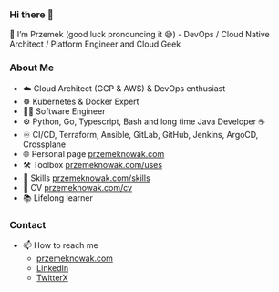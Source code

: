 ### Hi there 👋

👋 I’m Przemek (good luck pronouncing it 😅) - DevOps / Cloud Native Architect / Platform Engineer and Cloud Geek

### About Me

- ☁️ Cloud Architect (GCP & AWS) & DevOps enthusiast
- ☸️ Kubernetes & Docker Expert
- 👨‍💻 Software Engineer
- ⚙️ Python, Go, Typescript, Bash and long time Java Developer ☕
- ♾️ CI/CD, Terraform, Ansible, GitLab, GitHub, Jenkins, ArgoCD, Crossplane
- 🌐 Personal page [przemeknowak.com](https://przemeknowak.com)
- 🛠️ Toolbox [przemeknowak.com/uses](https://przemeknowak.com/uses)
- 🥷 Skills [przemeknowak.com/skills](https://przemeknowak.com/skills)
- 📄 CV [przemeknowak.com/cv](https://przemeknowak.com/cv)
- 📚 Lifelong learner

### Contact

- 📫 How to reach me
    - [przemeknowak.com](https://przemeknowak.com/about)
    - [LinkedIn](https://www.linkedin.com/in/przemeknowak)
    - [TwitterX](https://x.com/p_nowy)
